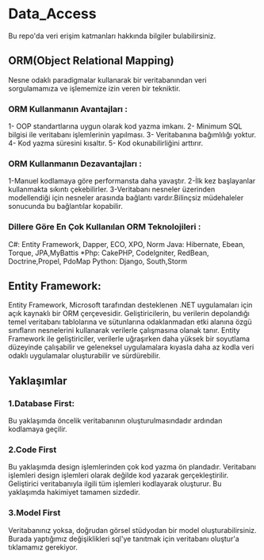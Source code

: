 # Data_Access
 Bu repo'da veri erişim katmanları hakkında bilgiler bulabilirsiniz.
 
 ## ORM(Object Relational Mapping)
  Nesne odaklı paradigmalar kullanarak bir veritabanından veri sorgulamamıza ve işlememize izin veren bir tekniktir.
  
 ### ORM Kullanmanın Avantajları :
  
  1- OOP standartlarına uygun olarak kod yazma imkanı.
  2- Minimum SQL bilgisi ile veritabanı işlemlerinin yapılması.
  3- Veritabanına bağımlılığı yoktur.
  4- Kod yazma süresini kısaltır.
  5- Kod okunabilirliğini arttırır.
  
  ### ORM Kullanmanın Dezavantajları :
  
  1-Manuel kodlamaya göre performansta daha yavaştır.
  2-İlk kez başlayanlar kullanmakta sıkıntı çekebilirler.
  3-Veritabanı nesneler üzerinden modellendiği için nesneler arasında bağlantı vardır.Bilinçsiz müdehaleler sonucunda bu bağlantılar kopabilir.
  
  ### Dillere Göre En Çok Kullanılan ORM Teknolojileri :
  C#: Entity Framework, Dapper, ECO, XPO, Norm
  Java: Hibernate, Ebean, Torque, JPA,MyBattis *Php: CakePHP, Codelgniter, RedBean, Doctrine,Propel, PdoMap
  Python: Django, South,Storm
  
  ## Entity Framework:
  Entity Framework, Microsoft tarafından desteklenen .NET uygulamaları için açık kaynaklı bir ORM çerçevesidir. Geliştiricilerin, bu verilerin depolandığı temel veritabanı tablolarına ve sütunlarına odaklanmadan etki alanına özgü sınıfların nesnelerini kullanarak verilerle çalışmasına olanak tanır. Entity Framework ile geliştiriciler, verilerle uğraşırken daha yüksek bir soyutlama düzeyinde çalışabilir ve geleneksel uygulamalara kıyasla daha az kodla veri odaklı uygulamalar oluşturabilir ve sürdürebilir.
  
  ## Yaklaşımlar
  ### 1.Database First:
  Bu yaklaşımda öncelik veritabanının oluşturulmasındadır ardından kodlamaya geçilir.
  
  ### 2.Code First
  Bu yaklaşımda design işlemlerinden çok kod yazma ön plandadır. Veritabanı işlemleri design işlemleri olarak değilde kod yazarak gerçekleştirilir. Geliştirici veritabanıyla ilgili tüm işlemleri kodlayarak oluşturur. Bu yaklaşımda hakimiyet tamamen sizdedir.
  
  ### 3.Model First
  Veritabanınız yoksa, doğrudan görsel stüdyodan bir model oluşturabilirsiniz. Burada yaptığımız değişiklikleri sql'ye tanıtmak için veritabanı oluştur'a tıklamamız gerekiyor.
